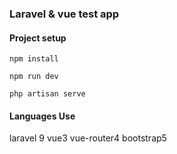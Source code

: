 ### Laravel & vue test app

#### Project setup
```
npm install
```

```
npm run dev
```

```
php artisan serve
```

#### Languages Use
laravel 9
vue3
vue-router4
bootstrap5

